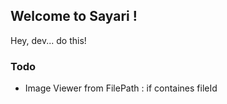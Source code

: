 ## Welcome to Sayari !

Hey, dev... do this!

### Todo

- Image Viewer from FilePath : if containes fileId
